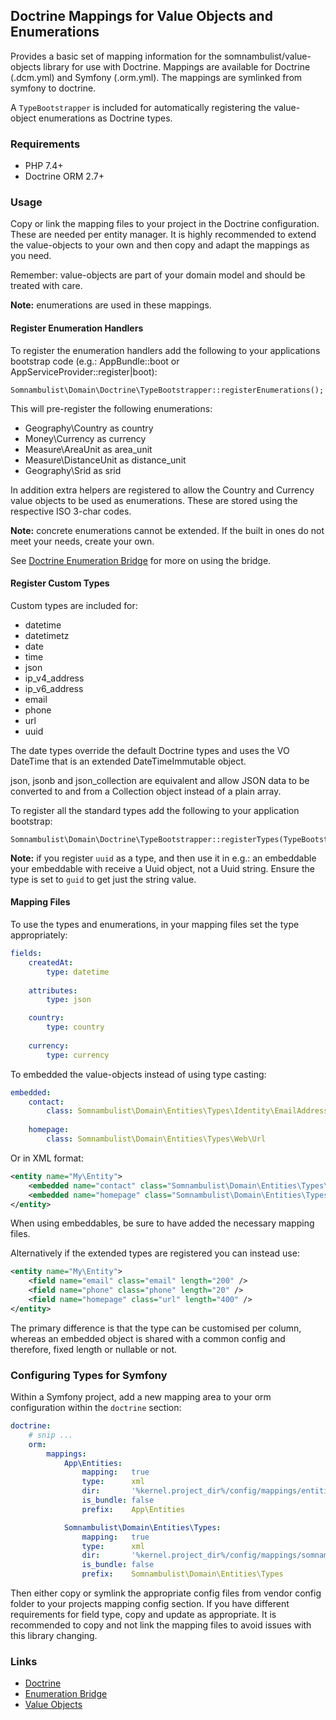 ## Doctrine Mappings for Value Objects and Enumerations

Provides a basic set of mapping information for the somnambulist/value-objects library for
use with Doctrine. Mappings are available for Doctrine (.dcm.yml) and Symfony (.orm.yml).
The mappings are symlinked from symfony to doctrine.

A `TypeBootstrapper` is included for automatically registering the value-object enumerations
as Doctrine types.

### Requirements

 * PHP 7.4+
 * Doctrine ORM 2.7+

### Usage

Copy or link the mapping files to your project in the Doctrine configuration. These are
needed per entity manager. It is highly recommended to extend the value-objects to your
own and then copy and adapt the mappings as you need.

Remember: value-objects are part of your domain model and should be treated with care.

__Note:__ enumerations are used in these mappings.

#### Register Enumeration Handlers

To register the enumeration handlers add the following to your applications bootstrap
code (e.g.: AppBundle::boot or AppServiceProvider::register|boot):

    Somnambulist\Domain\Doctrine\TypeBootstrapper::registerEnumerations();

This will pre-register the following enumerations:

 * Geography\Country as country
 * Money\Currency as currency
 * Measure\AreaUnit as area_unit
 * Measure\DistanceUnit as distance_unit
 * Geography\Srid as srid
 
In addition extra helpers are registered to allow the Country and Currency value objects
to be used as enumerations. These are stored using the respective ISO 3-char codes.

__Note:__ concrete enumerations cannot be extended. If the built in ones do not meet your
needs, create your own.

See [Doctrine Enumeration Bridge](./doctrine-enum-bridge.md) for more on using the bridge.

#### Register Custom Types

Custom types are included for:

 * datetime
 * datetimetz
 * date
 * time
 * json
 * ip_v4_address
 * ip_v6_address
 * email
 * phone
 * url
 * uuid

The date types override the default Doctrine types and uses the VO DateTime that is an
extended DateTimeImmutable object.

json, jsonb and json_collection are equivalent and allow JSON data to be converted to and
from a Collection object instead of a plain array.

To register all the standard types add the following to your application bootstrap:

    Somnambulist\Domain\Doctrine\TypeBootstrapper::registerTypes(TypeBootstrapper::$types);

__Note:__ if you register `uuid` as a type, and then use it in e.g.: an embeddable your
embeddable with receive a Uuid object, not a Uuid string. Ensure the type is set to `guid`
to get just the string value.

#### Mapping Files

To use the types and enumerations, in your mapping files set the type appropriately:

```yaml
fields:
    createdAt:
        type: datetime
    
    attributes:
        type: json

    country:
        type: country
    
    currency:
        type: currency
```

To embedded the value-objects instead of using type casting:

```yaml
embedded:
    contact:
        class: Somnambulist\Domain\Entities\Types\Identity\EmailAddress
        
    homepage:
        class: Somnambulist\Domain\Entities\Types\Web\Url
```

Or in XML format:

```xml
<entity name="My\Entity">
    <embedded name="contact" class="Somnambulist\Domain\Entities\Types\Identity\EmailAddress" />
    <embedded name="homepage" class="Somnambulist\Domain\Entities\Types\Web\Url" />
</entity>
```

When using embeddables, be sure to have added the necessary mapping files.

Alternatively if the extended types are registered you can instead use:

```xml
<entity name="My\Entity">
    <field name="email" class="email" length="200" />
    <field name="phone" class="phone" length="20" />
    <field name="homepage" class="url" length="400" />
</entity>
```

The primary difference is that the type can be customised per column, whereas an embedded
object is shared with a common config and therefore, fixed length or nullable or not.

### Configuring Types for Symfony

Within a Symfony project, add a new mapping area to your orm configuration within the `doctrine` section:

```yaml
doctrine:
    # snip ...
    orm:
        mappings:
            App\Entities:
                mapping:   true
                type:      xml
                dir:       '%kernel.project_dir%/config/mappings/entities'
                is_bundle: false
                prefix:    App\Entities

            Somnambulist\Domain\Entities\Types:
                mapping:   true
                type:      xml
                dir:       '%kernel.project_dir%/config/mappings/somnambulist'
                is_bundle: false
                prefix:    Somnambulist\Domain\Entities\Types
```

Then either copy or symlink the appropriate config files from vendor config folder to your projects
mapping config section. If you have different requirements for field type, copy and update as appropriate.
It is recommended to copy and not link the mapping files to avoid issues with this library changing.

### Links

 * [Doctrine](http://doctrine-project.org)
 * [Enumeration Bridge](doctrine-enum-bridge.md)
 * [Value Objects](value-objects.md)

